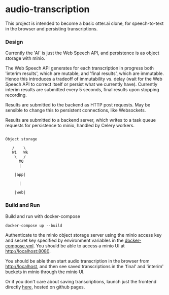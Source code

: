 # audio-transcription

This project is intended to become a basic otter.ai clone, for 
speech-to-text in the browser and persisting transcriptions.

### Design

Currently the 'AI' is just the Web Speech API, and persistence is as object storage with minio. 

The Web Speech API generates for each transcription in progress both 'interim results', which are mutable, and 'final results', which are immutable. Hence this introduces a tradeoff of immutability vs. delay (wait for the Web Speech API to correct itself or persist what we currently have). Currently interim results are submitted every 5 seconds, final results upon stopping recording.

Results are submitted to the backend as HTTP post requests. May be sensible to change this to persistent connections, like Websockets.

Results are submitted to a backend server, which writes to a task queue requests for persistence to minio, handled by Celery workers.

```
     
Object storage
 
   /    \
   W1   Wk
    \   /
      MQ  
      |
    
    |app|
    
      |

    |web|

```



### Build and Run

Build and run with docker-compose

```docker-compose up --build```

Authenticate to the minio object storage server using the minio access key and secret key
specified by environment variables in the [docker-compose.yml](docker-compose.yml).
You should be able to access a minio UI at [http://localhost:8080](http://localhost:8080).


You should be able then start audio transcription in the browser from 
[http://localhost](http://localhost), and then see saved transcriptions 
in the 'final' and 'interim' buckets in minio through the minio UI.



Or if you don't care about saving transcriptions, launch just the frontend directly [here](https://redwrasse.github.io/audio-transcription/), hosted on github pages.




